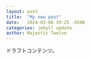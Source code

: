 ```yaml
---
layout: post
title:  "My new post"
date:   2024-03-06 19:25 -0500
categories: jekyll update
author: Majestic Twelve
---
```


ドラフトコンテンツ。